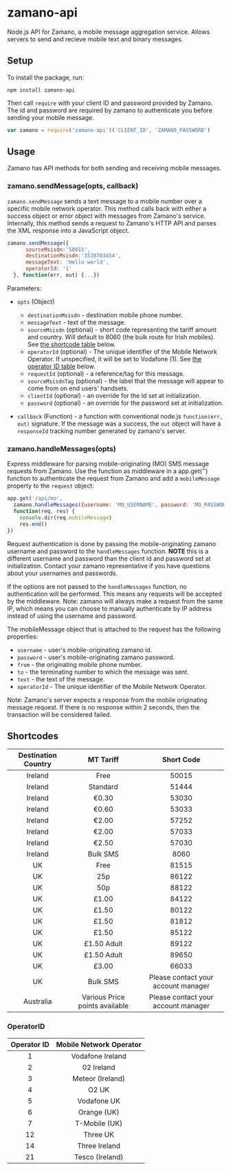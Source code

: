 zamano-api
==========

Node.js API for Zamano, a mobile message aggregation service.  Allows servers to send and recieve mobile text and binary messages.

Setup
-----

To install the package, run:

  `npm install zamano-api`
  
Then call `require` with your client ID and password provided by Zamano.  The id and password are required by zamano to authenticate you before sending your mobile message.

  ```JavaScript
  var zamano = require('zamano-api')('CLIENT_ID', 'ZAMANO_PASSWORD')
  ```

Usage
-----

Zamano has API methods for both sending and receiving mobile messages.

### zamano.sendMessage(opts, callback)

`zamano.sendMessage` sends a text message to a mobile number over a specific mobile network operator. This method calls back with either a success object or error object with messages from Zamano's service.  Internally, this method sends a request to Zamano's HTTP API and parses the XML response into a JavaScript object.

  ```JavaScript
  zamano.sendMessage({
		sourceMsisdn:'50015',
		destinationMsisdn:'3538703454',
		messageText: 'Hello world',
		operatorId: '1'
	}, function(err, out) {...})
  ```

Parameters:
  - `opts` (Object) 
    * `destinationMsisdn` - destination mobile phone number.
    * `messageText` - text of the message.
    * `sourceMsisdn` (optional) - short code representing the tariff amount and country. Will default to 8060 (the bulk route for Irish mobiles). See [the shortcode table](#shortcodes) below.
    * `operatorId` (optional) - The unique identifier of the Mobile Network Operator.  If unspecified, it will be set to Vodafone (1). See [the operator ID table](#operatorid) below.
    * `requestId` (optional) - a reference/tag for this message.
    * `sourceMsisdnTag` (optional) - the label that the message will appear to come from on end users' handsets.
    * `clientId` (optional) - an override for the Id set at initialization.
    * `password` (optional) - an override for the password set at initialization.

  - `callback` (Function) - a function with conventional node.js `function(err, out)` signature.  If the message was a success, the `out` object will have a `responseId` tracking number generated by zamano's server.


### zamano.handleMessages(opts)

Express middleware for parsing mobile-originating (MO) SMS message requests from Zamano.  Use the function as middleware in a app.get('<URL>') function to authenticate the request from Zamano and add a `mobileMessage` property to the `request` object:

  ```JavaScript
  app.get('/api/mo', 
    zamano.handleMessages({username: 'MO_USERNAME', password: 'MO_PASSWORD'}),
    function(req, res) {
      console.dir(req.mobileMessage)
      res.end()
  })
  ```
  
Request authentication is done by passing the mobile-originating zamano username and password to the `handleMessages` function. **NOTE** this is a different username and password than the client id and password set at initialization.  Contact your zamano representative if you have questions about your usernames and passwords.

If the options are not passed to the `handleMessages` function, no authentication will be performed.  This means any requests will be accepted by the middleware.  Note: zamano will always make a request from the same IP, which means you can choose to manually authenticate by IP address instead of using the username and password.

The mobileMessage object that is attached to the request has the following properties:
  - `username` - user's mobile-originating zamano id.
  - `password` - user's mobile-originating zamano password.
  - `from` - the originating mobile phone number.
  - `to` - the terminating number to which the message was sent.
  - `text` - the text of the message.
  - `operatorId` - The unique identifier of the Mobile Network Operator.

Note: Zamano's server expects a response from the mobile originating message request.  If there is no response within 2 seconds, then the transaction will be considered failed.

Shortcodes
----------

| Destination Country | MT Tariff  | Short Code |
|:-------------------:|:----------:|:----------:|
| Ireland             | Free       | 50015      |
| Ireland             | Standard   | 51444      |
| Ireland             | &euro;0.30 | 53030      |
| Ireland             | &euro;0.60 | 53033      |
| Ireland             | &euro;2.00 | 57252      |
| Ireland             | &euro;2.00 | 57033      |
| Ireland             | &euro;2.50 | 57030      |
| Ireland             | Bulk SMS   | 8060       |
| UK                  | Free       | 81515      |
| UK                  | 25p        | 86122      |
| UK                  | 50p        | 88122      |
| UK                  | &pound;1.00| 84122      |
| UK                  | &pound;1.50| 80122      |
| UK                  | &pound;1.50| 81812      |
| UK                  | &pound;1.50| 85122      |
| UK                  | &pound;1.50 Adult| 89122|
| UK                  | &pound;1.50 Adult| 89650|
| UK                  | &pound;3.00| 66033      |
| UK                  | Bulk SMS   | Please contact your account manager|
| Australia           | Various Price points available | Please contact your account manager|

### OperatorID

| Operator ID | Mobile Network Operator |
|:-----------:|:-----------------------:|
| 1           | Vodafone Ireland        |
| 2           | 02 Ireland              |
| 3           | Meteor (Ireland)        |
| 4           | O2 UK                   |
| 5           | Vodafone UK             |
| 6           | Orange (UK)             |
| 7           | T-Mobile (UK)           |
| 12          | Three UK                |
| 14          | Three Ireland           |
| 21          | Tesco (Ireland)         |

